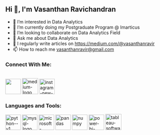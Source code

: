 ##  Hi 👋, I'm Vasanthan Ravichandran


- 👀 I’m interested in Data Analytics
- 🌱 I’m currently doing my Postgraduate Program @ Imarticus
- 💞️ I’m looking to collaborate on Data Analytics Field
- 💬 Ask me about Data Analytics
- 📝 I regularly write articles on https://medium.com/@vasanthanravir
- 📫 How to reach me vasanthanravir@gmail.com
### Connect With Me:
<br /> [<img width="48" height="48" src="https://img.icons8.com/color/48/linkedin.png">](https://www.linkedin.com/in/vasanthan-ravichandran-a7b794b7/) [<img width="50" height="50" src="https://img.icons8.com/ios-filled/50/medium-logo.png" alt="medium-logo"/>](https://medium.com/@vasanthanravir) [<img width="48" height="48" src="https://img.icons8.com/color/48/instagram-new--v1.png" alt="instagram-new--v1"/>](https://www.instagram.com/vasanthan_ravir/)
### Languages and Tools:
<img width="48" height="48" src="https://img.icons8.com/color/48/python--v1.png" alt="python--v1"/> <img width="48" height="48" src="https://img.icons8.com/fluency/48/mysql-logo.png" alt="mysql-logo"/> <img width="48" height="48" src="https://img.icons8.com/color/48/microsoft-excel-2019--v1.png" alt="microsoft-excel-2019--v1"/> <img width="48" height="48" src="https://img.icons8.com/color/48/pandas.png" alt="pandas"/> <img width="48" height="48" src="https://img.icons8.com/color/48/numpy.png" alt="numpy"/> <img width="48" height="48" src="https://img.icons8.com/color/48/power-bi-2021.png" alt="power-bi-2021"/> <img width="50" height="50" src="https://img.icons8.com/ios-filled/50/tableau-software.png" alt="tableau-software"/>

